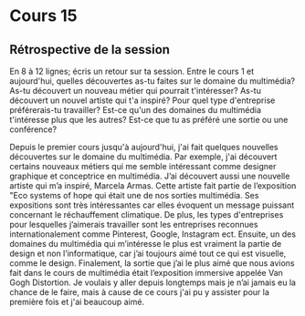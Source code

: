 # Cours 15
## Rétrospective de la session

En 8 à 12 lignes; écris un retour sur ta session. Entre le cours 1 et aujourd'hui, quelles découvertes as-tu faites sur le domaine du multimédia? As-tu découvert un nouveau métier qui pourrait t'intéresser? As-tu découvert un nouvel artiste qui t'a inspiré? Pour quel type d'entreprise préférerais-tu travailler? Est-ce qu'un des domaines du multimédia t'intéresse plus que les autres? Est-ce que tu as préféré une sortie ou une conférence? 

Depuis le premier cours jusqu'à aujourd'hui, j'ai fait quelques nouvelles découvertes sur le domaine du multimédia. Par exemple, j'ai découvert certains nouveaux métiers qui me semble intéressant comme designer graphique et conceptrice en multimédia. J’ai découvert aussi une nouvelle artiste qui m’a inspiré, Marcela Armas. Cette artiste fait partie de l’exposition "Eco systems of hope qui était une de nos sorties multimédia. Ses expositions sont très intéressantes car elles évoquent un message puissant concernant le réchauffement climatique. De plus, les types d'entreprises pour lesquelles j’aimerais travailler sont les entreprises reconnues internationalement comme Pinterest, Google, Instagram ect. Ensuite, un des domaines du multimédia qui m’intéresse le plus est vraiment la partie de design et non l’informatique, car j’ai toujours aimé tout ce qui est visuelle, comme le design. Finalement, la sortie que j’ai le plus aimé que nous avions fait dans le cours de multimédia était l’exposition immersive appelée Van Gogh Distortion. Je voulais y aller depuis longtemps mais je n’ai jamais eu la chance de le faire, mais à cause de ce cours j'ai pu y assister pour la première fois et j'ai beaucoup aimé. 

